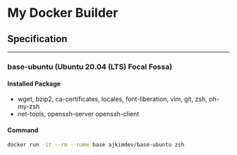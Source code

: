 # My Docker Builder

## Specification
-----
### base-ubuntu (Ubuntu 20.04 (LTS) Focal Fossa)
#### Installed Package

* wget, bzip2, ca-certificates, locales, font-liberation, vim, git, zsh, oh-my-zsh
* net-tools, openssh-server openssh-client
#### Command
``` bash
docker run -it --rm --name base ajkimdev/base-ubuntu zsh
```